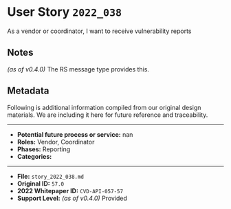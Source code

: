 
# User Story `2022_038` #

As a vendor or coordinator, I want to receive vulnerability reports

## Notes ##

*(as of v0.4.0)*
The RS message type provides this.


## Metadata ##

Following is additional information compiled from our original design materials.
We are including it here for future reference and traceability.

---

- **Potential future process or service:** nan
- **Roles:** Vendor, Coordinator
- **Phases:** Reporting
- **Categories:** 

---

- **File:** `story_2022_038.md`
- **Original ID:** `57.0`
- **2022 Whitepaper ID:** `CVD-API-057-57`
- **Support Level:** *(as of v0.4.0)* Provided
